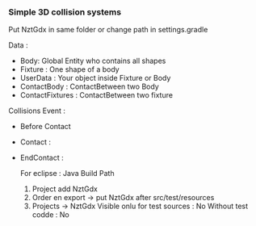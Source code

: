 ### Simple 3D collision systems

Put NztGdx in same folder or change path in settings.gradle

Data :

* Body: Global Entity who contains all shapes
* Fixture : One shape of a body
*  UserData : Your object inside Fixture or Body
* ContactBody : ContactBetween two Body 
* ContactFixtures : ContactBetween two fixture


Collisions Event : 
* Before Contact
* Contact :
* EndContact :


	For eclipse : 
	Java Build Path
	1) Project add NztGdx	
	2) Order en export -> put NztGdx after src/test/resources
	3) Projects -> NztGdx Visible onlu for test sources : No
	Without test codde : No

